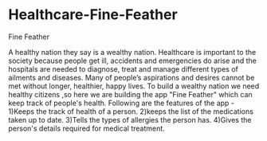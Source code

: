 # Healthcare-Fine-Feather
Fine Feather

A healthy nation they say is a wealthy nation. Healthcare is important to the society because people get ill, accidents and emergencies do arise and the hospitals are needed to diagnose, treat and manage different types of ailments and diseases. Many of people’s aspirations and desires cannot be met without longer, healthier, happy lives. To build a wealthy nation we need healthy citizens ,so here we are building the app "Fine Feather" which can keep track of people's health. Following are the features of the app -
1)Keeps the track of health of a person.
2)keeps the list of the medications taken up to date.
3)Tells the types of allergies the person has.
4)Gives the person's details required for medical treatment.

